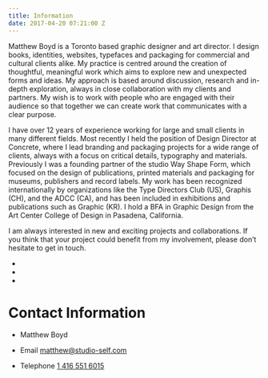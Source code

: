 ```yaml
---
title: Information
date: 2017-04-20 07:21:00 Z
---
```


Matthew Boyd is a Toronto based graphic designer and art director. I design books, identities, websites, typefaces and packaging for commercial and cultural clients alike. My practice is centred around the creation of thoughtful, meaningful work which aims to explore new and unexpected forms and ideas. My approach is based around discussion, research and in-depth exploration, always in close collaboration with my clients and partners. My wish is to work with people who are engaged with their audience so that together we can create work that communicates with a clear purpose.

I have over 12 years of experience working for large and small clients in many different fields. Most recently I held the position of Design Director at Concrete, where I lead branding and packaging projects for a wide range of clients, always with a focus on critical details, typography and materials. Previously I was a founding partner of the studio Way Shape Form, which focused on the design of publications, printed materials and packaging for museums, publishers and record labels. My work has been recognized internationally by organizations like the Type Directors Club (US), Graphis (CH), and the ADCC (CA), and has been included in exhibitions and publications such as Graphic (KR). I hold a BFA in Graphic Design from the Art Center College of Design in Pasadena, California.

I am always interested in new and exciting projects and collaborations. If you think that your project could benefit from my involvement, please don’t hesitate to get in touch.

*  
*  
*  

# Contact Information

* Matthew Boyd

* Email [matthew@studio-self.com](mailto:matthew@studio-self.com)

* Telephone [1 416 551 6015](tel:14165516015)